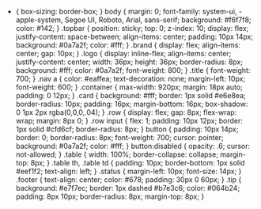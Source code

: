 * { box-sizing: border-box; }
body { margin: 0; font-family: system-ui, -apple-system, Segoe UI, Roboto, Arial, sans-serif; background: #f6f7f8; color: #142; }
.topbar { position: sticky; top: 0; z-index: 10; display: flex; justify-content: space-between; align-items: center; padding: 10px 14px; background: #0a7a2f; color: #fff; }
.brand { display: flex; align-items: center; gap: 10px; }
.logo { display: inline-flex; align-items: center; justify-content: center; width: 36px; height: 36px; border-radius: 8px; background: #fff; color: #0a7a2f; font-weight: 800; }
.title { font-weight: 700; }
.nav a { color: #eaffea; text-decoration: none; margin-left: 10px; font-weight: 600; }
.container { max-width: 920px; margin: 18px auto; padding: 0 12px; }
.card { background: #fff; border: 1px solid #e6e8ea; border-radius: 10px; padding: 16px; margin-bottom: 16px; box-shadow: 0 1px 2px rgba(0,0,0,.04); }
.row { display: flex; gap: 8px; flex-wrap: wrap; margin: 8px 0; }
.row input { flex: 1; padding: 10px 12px; border: 1px solid #cfd6cf; border-radius: 8px; }
button { padding: 10px 14px; border: 0; border-radius: 8px; font-weight: 700; cursor: pointer; background: #0a7a2f; color: #fff; }
button:disabled { opacity: .6; cursor: not-allowed; }
.table { width: 100%; border-collapse: collapse; margin-top: 8px; }
.table th, .table td { padding: 10px; border-bottom: 1px solid #eef1f2; text-align: left; }
.status { margin-left: 10px; font-size: 14px; }
.footer { text-align: center; color: #678; padding: 30px 0 60px; }
.tip { background: #e7f7ec; border: 1px dashed #b7e3c6; color: #064b24; padding: 8px 10px; border-radius: 8px; margin-top: 8px; }
